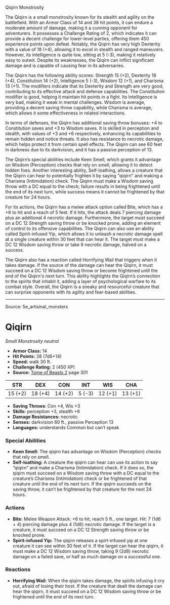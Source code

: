 <MonsterName/>Qiqirn</MonsterName>
<CreatureType/>Monstrosity</CreatureType>

<summary>The Qiqirn is a small monstrosity known for its stealth and agility on the battlefield. With an Armor Class of 14 and 38 hit points, it can endure a moderate amount of damage, making it a cunning opponent for adventurers. It possesses a Challenge Rating of 2, which indicates it can provide a decent challenge for lower-level parties, offering them 450 experience points upon defeat. Notably, the Qiqirn has very high Dexterity with a value of 18 (+4), allowing it to excel in stealth and ranged maneuvers. However, its intelligence is quite low, sitting at 5 (-3), making it relatively easy to outwit. Despite its weaknesses, the Qiqirn can inflict significant damage and is capable of causing fear in its adversaries. </summary>

<detail>

The Qiqirn has the following ability scores: Strength 15 (+2), Dexterity 18 (+4), Constitution 14 (+2), Intelligence 5 (-3), Wisdom 12 (+1), and Charisma 13 (+1). The modifiers indicate that its Dexterity and Strength are very good, contributing to its effective attack and defense capabilities. The Constitution modifier is good, helping it maintain hit points in a fight. Its Intelligence is very bad, making it weak in mental challenges. Wisdom is average, providing a decent saving throw capability, while Charisma is average, which allows it some effectiveness in related interactions.

In terms of defenses, the Qiqirn has additional saving throw bonuses: +4 to Constitution saves and +3 to Wisdom saves. It is skilled in perception and stealth, with values of +3 and +6 respectively, enhancing its capabilities to remain hidden and notice threats. It also has resistance to necrotic damage, which helps protect it from certain spell effects. The Qiqirn can see 60 feet in darkness due to its darkvision, and it has a passive perception of 13.

The Qiqirn’s special abilities include Keen Smell, which grants it advantage on Wisdom (Perception) checks that rely on smell, allowing it to detect hidden foes. Another interesting ability, Self-loathing, allows a creature that the Qiqirn can hear to potentially frighten it by saying "qiqirn" and making a Charisma (Intimidation) check. The Qiqirn must make a Wisdom saving throw with a DC equal to the check; failure results in being frightened until the end of its next turn, while success means it cannot be frightened by that creature for 24 hours.

For its actions, the Qiqirn has a melee attack option called Bite, which has a +6 to hit and a reach of 5 feet. If it hits, the attack deals 7 piercing damage plus an additional 4 necrotic damage. Furthermore, the target must succeed on a DC 12 Strength saving throw or be knocked prone, adding an element of control to its offensive capabilities. The Qiqirn can also use an ability called Spirit-infused Yip, which allows it to unleash a necrotic damage spell at a single creature within 30 feet that can hear it. The target must make a DC 12 Wisdom saving throw or take 9 necrotic damage, halved on a success.

The Qiqirn also has a reaction called Horrifying Wail that triggers when it takes damage. If the source of the damage can hear the Qiqirn, it must succeed on a DC 12 Wisdom saving throw or become frightened until the end of the Qiqirn's next turn. This ability highlights the Qiqirn’s connection to the spirits that inhabit it, adding a layer of psychological warfare to its combat style. Overall, the Qiqirn is a sneaky and resourceful creature that can surprise opponents with its agility and fear-based abilities.</detail>



---

Source: 5e_artisinal_monsters

# Qiqirn

*Small* *Monstrosity* *neutral*

- **Armor Class:** 14
- **Hit Points:** 38 (7d6+14)
- **Speed:** walk 30 ft.
- **Challenge Rating:** 2 (450 XP)
- **Source:** [Tome of Beasts 2](https://koboldpress.com/kpstore/product/tome-of-beasts-2-for-5th-edition) page 301

| STR | DEX | CON | INT | WIS | CHA |
| --- | --- | --- | --- | --- | --- |
| 15 (+2) | 18 (+4) | 14 (+2) | 5 (-3) | 12 (+1) | 13 (+1) |

- **Saving Throws**: Con +4, Wis +3
- **Skills:** perception +3, stealth +6
- **Damage Resistances:** necrotic
- **Senses:** darkvision 60 ft., passive Perception 13
- **Languages:** understands Common but can’t speak

### Special Abilities

- **Keen Smell:** The qiqirn has advantage on Wisdom (Perception) checks that rely on smell.
- **Self-loathing:** A creature the qiqirn can hear can use its action to say “qiqirn” and make a Charisma (Intimidation) check. If it does so, the qiqirn must succeed on a Wisdom saving throw with a DC equal to the creature’s Charisma (Intimidation) check or be frightened of that creature until the end of its next turn. If the qiqirn succeeds on the saving throw, it can’t be frightened by that creature for the next 24 hours.

### Actions

- **Bite:** Melee Weapon Attack: +6 to hit, reach 5 ft., one target. Hit: 7 (1d6 + 4) piercing damage plus 4 (1d8) necrotic damage. If the target is a creature, it must succeed on a DC 12 Strength saving throw or be knocked prone.
- **Spirit-infused Yip:** The qiqirn releases a spirt-infused yip at one creature it can see within 30 feet of it. If the target can hear the qiqirn, it must make a DC 12 Wisdom saving throw, taking 9 (2d8) necrotic damage on a failed save, or half as much damage on a successful one.

### Reactions

- **Horrifying Wail:** When the qiqirn takes damage, the spirits infusing it cry out, afraid of losing their host. If the creature that dealt the damage can hear the qiqirn, it must succeed on a DC 12 Wisdom saving throw or be frightened until the end of its next turn.




